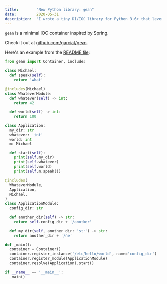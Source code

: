 ```yaml
---
title:        "New Python library: gean"
date:         2020-05-31
description:  "I wrote a tiny DI/IOC library for Python 3.6+ that leverages Type Hints"
---
```


`gean` is a minimal IOC container inspired by Spring.

Check it out at [github.com/garciat/gean](https://github.com/Garciat/gean).

Here's an example from the
[README file](https://github.com/Garciat/gean/blob/master/README.md):

```python
from gean import Container, includes

class Michael:
  def speak(self):
    return 'what'

@includes(Michael)
class WhateverModule:
  def whatever(self) -> int:
    return 42

  def world(self) -> int:
    return 100

class Application:
  my_dir: str
  whatever: 'int'
  world: int
  m: Michael

  def start(self):
    print(self.my_dir)
    print(self.whatever)
    print(self.world)
    print(self.m.speak())

@includes(
  WhateverModule,
  Application,
  Michael,
)
class ApplicationModule:
  config_dir: str

  def another_dir(self) -> str:
    return self.config_dir + '/another'

  def my_dir(self, another_dir: 'str') -> str:
    return another_dir + '/ñe'

def _main():
  container = Container()
  container.register_instance('/etc/hello/world', name='config_dir')
  container.register_module(ApplicationModule)
  container.resolve(Application).start()

if __name__ == '__main__':
  _main()
```
